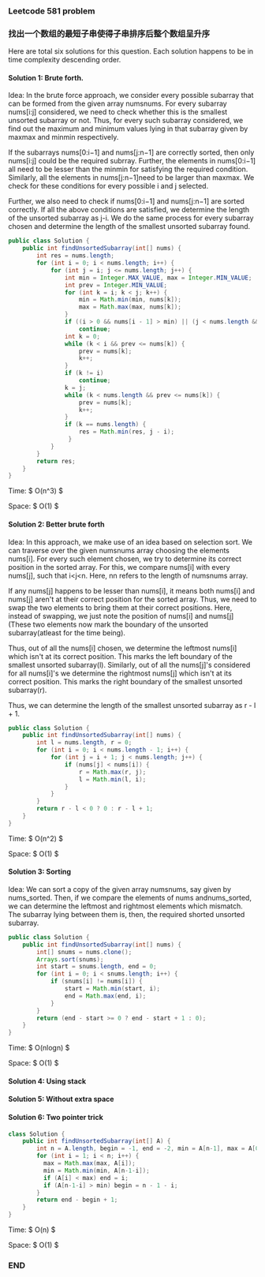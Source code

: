 ###  

### Leetcode 581 problem

### 找出一个数组的最短子串使得子串排序后整个数组呈升序

Here are total six solutions for this question.  Each solution happens to be in time complexity descending order. 

#### Solution 1: Brute forth.

Idea: In the brute force approach, we consider every possible subarray that can be formed from the given array numsnums. For every subarray nums[i:j] considered, we need to check whether this is the smallest unsorted subarray or not. Thus, for every such subarray considered, we find out the maximum and minimum values lying in that subarray given by maxmax and minmin respectively.

If the subarrays nums[0:i−1] and nums[j:n−1] are correctly sorted, then only nums[i:j] could be the required subrray. Further, the elements in nums[0:i−1] all need to be lesser than the minmin for satisfying the required condition. Similarly, all the elements in nums[j:n−1]need to be larger than maxmax. We check for these conditions for every possible i and j selected.

Further, we also need to check if nums[0:i−1] and nums[j:n−1] are sorted correctly. If all the above conditions are satisfied, we determine the length of the unsorted subarray as j-i. We do the same process for every subarray chosen and determine the length of the smallest unsorted subarray found.

```java
public class Solution {
    public int findUnsortedSubarray(int[] nums) {
        int res = nums.length;
        for (int i = 0; i < nums.length; i++) {
            for (int j = i; j <= nums.length; j++) {
                int min = Integer.MAX_VALUE, max = Integer.MIN_VALUE;
                int prev = Integer.MIN_VALUE;
                for (int k = i; k < j; k++) {
                    min = Math.min(min, nums[k]);
                    max = Math.max(max, nums[k]);
                }
                if ((i > 0 && nums[i - 1] > min) || (j < nums.length && nums[j] < max))
                    continue;
                int k = 0;
                while (k < i && prev <= nums[k]) {
                    prev = nums[k];
                    k++;
                }
                if (k != i)
                    continue;
                k = j;
                while (k < nums.length && prev <= nums[k]) {
                    prev = nums[k];
                    k++;
                }
                if (k == nums.length) {
                    res = Math.min(res, j - i);
 				 }
            }
        }
        return res;
    }
}
```

Time: $ O(n^3) $ 

Space: $ O(1) $  



#### Solution 2: Better brute forth

Idea: In this approach, we make use of an idea based on selection sort. We can traverse over the given numsnums array choosing the elements nums[i]. For every such element chosen, we try to determine its correct position in the sorted array. For this, we compare nums[i] with every nums[j], such that i<j<n. Here, nn refers to the length of numsnums array.

If any nums[j] happens to be lesser than nums[i], it means both nums[i] and nums[j] aren't at their correct position for the sorted array. Thus, we need to swap the two elements to bring them at their correct positions. Here, instead of swapping, we just note the position of nums[i] and nums[j] (These two elements now mark the boundary of the unsorted subarray(atleast for the time being).

Thus, out of all the nums[i] chosen, we determine the leftmost nums[i] which isn't at its correct position. This marks the left boundary of the smallest unsorted subarray(l). Similarly, out of all the nums[j]'s considered for all nums[i]'s we determine the rightmost nums[j] which isn't at its correct position. This marks the right boundary of the smallest unsorted subarray(r).

Thus, we can determine the length of the smallest unsorted subarray as r - l + 1.

```java
public class Solution {
    public int findUnsortedSubarray(int[] nums) {
        int l = nums.length, r = 0;
        for (int i = 0; i < nums.length - 1; i++) {
            for (int j = i + 1; j < nums.length; j++) {
                if (nums[j] < nums[i]) {
                    r = Math.max(r, j);
                    l = Math.min(l, i);
                }
            }
        }
        return r - l < 0 ? 0 : r - l + 1;
    }
}
```

Time: $ O(n^2) $

Space: $ O(1) $



#### Solution 3: Sorting

Idea: We can sort a copy of the given array numsnums, say given by nums_sorted. Then, if we compare the elements of nums andnums_sorted, we can determine the leftmost and rightmost elements which mismatch. The subarray lying between them is, then, the required shorted unsorted subarray.

```java
public class Solution {
    public int findUnsortedSubarray(int[] nums) {
        int[] snums = nums.clone();
        Arrays.sort(snums);
        int start = snums.length, end = 0;
        for (int i = 0; i < snums.length; i++) {
            if (snums[i] != nums[i]) {
                start = Math.min(start, i);
                end = Math.max(end, i);
            }
        }
        return (end - start >= 0 ? end - start + 1 : 0);
    }
}

```

Time: $ O(nlogn) $

Space: $ O(1) $



#### Solution 4: Using stack







#### Solution 5: Without extra space







#### Solution 6: Two pointer trick

```java
class Solution {
    public int findUnsortedSubarray(int[] A) {
        int n = A.length, begin = -1, end = -2, min = A[n-1], max = A[0];
        for (int i = 1; i < n; i++) {
          max = Math.max(max, A[i]);
          min = Math.min(min, A[n-1-i]);
          if (A[i] < max) end = i;
          if (A[n-1-i] > min) begin = n - 1 - i;
        }
        return end - begin + 1;
    }
}
```

Time: $ O(n) $

Space: $ O(1) $



### END

